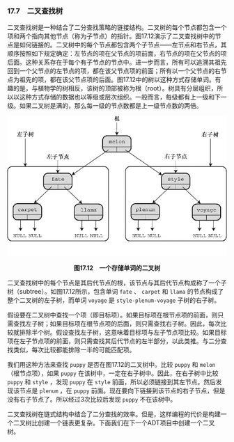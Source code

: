 ### 17.7　二叉查找树

二叉查找树是一种结合了二分查找策略的链接结构。二叉树的每个节点都包含一个项和两个指向其他节点（称为子节点）的指针。图17.12演示了二叉查找树中的节点是如何链接的。二叉树中的每个节点都包含两个子节点——左节点和右节点，其顺序按照如下规定确定：左节点的项在父节点的项前面，右节点的项在父节点的项后面。这种关系存在于每个有子节点的节点中。进一步而言，所有可以追溯其祖先回到一个父节点的左节点的项，都在该父节点项的前面；所有以一个父节点的右节点为祖先的项，都在该父节点项的后面。图17.12中的树以这种方式存储单词。有趣的是，与植物学的树相反，该树的顶部被称为根（root）。树具有分层组织，所以以这种方式存储的数据也以等级或层次组织。一般而言，每级都有上一级和下一级。如果二叉树是满的，那么每一级的节点数都是上一级节点数的两倍。

![97.png](../images/97.png)
<center class="my_markdown"><b class="my_markdown">图17.12　一个存储单词的二叉树</b></center>

二叉查找树中的每个节点是其后代节点的根，该节点与其后代节点构成称了一个子树（subtree）。如图17.12所示，包含单词 `fate` 、 `carpet` 和 `llama` 的节点构成了整个二叉树的左子树，而单词 `voyage` 是 `style-plenum-voyage` 子树的右子树。

假设要在二叉树中查找一个项（即目标项）。如果目标项在根节点项的前面，则只需查找左子树；如果目标项在根节点项的后面，则只需查找右子树。因此，每次比较就排除半个树。假设查找左子树，这意味着目标项与左子节点项比较。如果目标项在左子节点项的前面，则只需查找其后代节点的左半部分，以此类推。与二分查找类似，每次比较都能排除一半的可能匹配项。

我们用这种方法来查找 `puppy` 是否在图17.12的二叉树中。比较 `puppy` 和 `melon` （根节点项），如果 `puppy` 在该树中，一定在右子树中。因此，在右子树中比较 `puppy` 和 `style` ，发现 `puppy` 在 `style` 前面，所以必须链接到其左节点。然后发现该节点是 `plenum` ，在 `puppy` 前面。现在要向下链接到该节点的右子节点，但是没有右子节点了。所以经过3次比较后发现 `puppy` 不在该树中。

二叉查找树在链式结构中结合了二分查找的效率。但是，这样编程的代价是构建一个二叉树比创建一个链表更复杂。下面我们在下一个ADT项目中创建一个二叉树。

